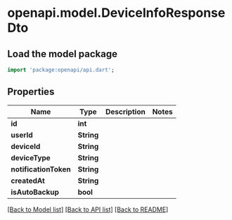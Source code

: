# openapi.model.DeviceInfoResponseDto

## Load the model package
```dart
import 'package:openapi/api.dart';
```

## Properties
Name | Type | Description | Notes
------------ | ------------- | ------------- | -------------
**id** | **int** |  | 
**userId** | **String** |  | 
**deviceId** | **String** |  | 
**deviceType** | **String** |  | 
**notificationToken** | **String** |  | 
**createdAt** | **String** |  | 
**isAutoBackup** | **bool** |  | 

[[Back to Model list]](../README.md#documentation-for-models) [[Back to API list]](../README.md#documentation-for-api-endpoints) [[Back to README]](../README.md)


